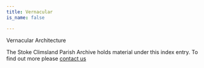 ```yaml
---
title: Vernacular
is_name: false

---
```


Vernacular Architecture


The Stoke Climsland Parish Archive holds material under this index entry. To find out more please [contact us](/contact/)
